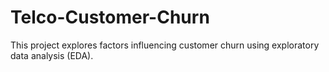 # Telco-Customer-Churn
This project explores factors influencing customer churn using exploratory data analysis (EDA).
